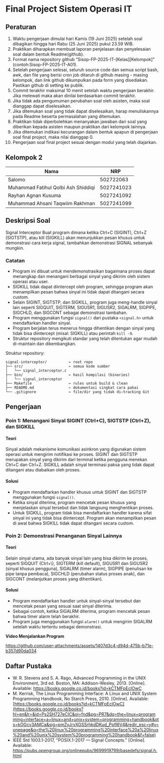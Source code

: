# Final Project Sistem Operasi IT

## Peraturan
1. Waktu pengerjaan dimulai hari Kamis (19 Juni 2025) setelah soal dibagikan hingga hari Rabu (25 Juni 2025) pukul 23.59 WIB.
2. Praktikan diharapkan membuat laporan penjelasan dan penyelesaian soal dalam bentuk Readme(github).
3. Format nama repository github “Sisop-FP-2025-IT-[Kelas][Kelompok]” (contoh:Sisop-FP-2025-IT-A01).
4. Setelah pengerjaan selesai, seluruh source code dan semua script bash, awk, dan file yang berisi cron job ditaruh di github masing - masing kelompok, dan link github dikumpulkan pada form yang disediakan. Pastikan github di setting ke publik.
5. Commit terakhir maksimal 10 menit setelah waktu pengerjaan berakhir. Jika melewati maka akan dinilai berdasarkan commit terakhir.
6. Jika tidak ada pengumuman perubahan soal oleh asisten, maka soal dianggap dapat diselesaikan.
7. Jika ditemukan soal yang tidak dapat diselesaikan, harap menuliskannya pada Readme beserta permasalahan yang ditemukan.
8. Praktikan tidak diperbolehkan menanyakan jawaban dari soal yang diberikan kepada asisten maupun praktikan dari kelompok lainnya.
9. Jika ditemukan indikasi kecurangan dalam bentuk apapun di pengerjaan soal final project, maka nilai dianggap 0.
10. Pengerjaan soal final project sesuai dengan modul yang telah diajarkan.

## Kelompok 2

Nama | NRP
--- | ---
Salomo | 502722063
Muhammad Fatihul Qolbi Ash Shiddiqi | 5027241023
Rayhan Agnan Kusuma | 5027241092
Muhammad Ahsani Taqwiim Rakhman | 5027241099

## Deskripsi Soal

Signal Interceptor
Buat program dimana ketika Ctrl+C (SIGINT), Ctrl+Z (SIGTSTP), atau kill (SIGKILL) akan menunjukkan pesan khusus untuk demonstrasi cara kerja signal, tambahkan demonstrasi SIGNAL sebanyak mungkin.

### Catatan

- Program ini dibuat untuk mendemonstrasikan bagaimana proses dapat menangkap dan menangani berbagai sinyal yang dikirim oleh sistem operasi atau user.  
- SIGKILL tidak dapat diintercept oleh program, sehingga program akan menampilkan pesan bahwa sinyal ini tidak dapat ditangani secara custom.  
- Selain SIGINT, SIGTSTP, dan SIGKILL, program juga meng-handle sinyal lain seperti SIGQUIT, SIGTERM, SIGUSR1, SIGUSR2, SIGALRM, SIGPIPE, SIGCHLD, dan SIGCONT sebagai demonstrasi tambahan.  
- Program menggunakan fungsi `signal()` dari pustaka `<signal.h>` untuk mendaftarkan handler sinyal.  
- Program berjalan terus menerus hingga dihentikan dengan sinyal yang tidak bisa diintercept (misal: SIGKILL) atau perintah `kill -9`.  
- Struktur repository mengikuti standar yang telah ditentukan agar mudah di-maintain dan dikembangkan.
  
Struktur repository:
```
signal-interceptor/          ← root repo
├── src/                     ← semua kode sumber
│   └── signal_interceptor.c
├── bin/                     ← hasil kompilasi (binaries)
│   └── signal_interceptor
├── Makefile                 ← rules untuk build & clean
├── README.md                ← dokumentasi singkat cara pakai
└── .gitignore               ← file/dir yang tidak di–tracking Git
```

## Pengerjaan

### Poin 1: Menangani Sinyal SIGINT (Ctrl+C), SIGTSTP (Ctrl+Z), dan SIGKILL

#### Teori

Sinyal adalah mekanisme komunikasi asinkron yang digunakan sistem operasi untuk mengirim notifikasi ke proses. SIGINT dan SIGTSTP merupakan sinyal yang dikirim dari terminal ketika pengguna menekan Ctrl+C dan Ctrl+Z. SIGKILL adalah sinyal terminasi paksa yang tidak dapat ditangani atau diabaikan oleh proses.

#### Solusi

- Program mendaftarkan handler khusus untuk SIGINT dan SIGTSTP menggunakan fungsi `signal()`.  
- Ketika sinyal diterima, program mencetak pesan khusus yang menjelaskan sinyal tersebut dan tidak langsung menghentikan proses.  
- Untuk SIGKILL, program tidak bisa mendaftarkan handler karena sifat sinyal ini yang tidak bisa diintercept. Program akan menampilkan pesan di awal bahwa SIGKILL tidak dapat ditangani secara custom.  

### Poin 2: Demonstrasi Penanganan Sinyal Lainnya

#### Teori

Selain sinyal utama, ada banyak sinyal lain yang bisa dikirim ke proses, seperti SIGQUIT (Ctrl+\\), SIGTERM (kill default), SIGUSR1 dan SIGUSR2 (sinyal khusus pengguna), SIGALRM (timer alarm), SIGPIPE (penulisan ke pipe tanpa pembaca), SIGCHLD (perubahan status proses anak), dan SIGCONT (melanjutkan proses yang dihentikan).

#### Solusi

- Program mendaftarkan handler untuk sinyal-sinyal tersebut dan mencetak pesan yang sesuai saat sinyal diterima.  
- Sebagai contoh, ketika SIGALRM diterima, program mencetak pesan bahwa timer alarm telah berakhir.  
- Program juga menggunakan fungsi `alarm()` untuk mengirim SIGALRM setelah waktu tertentu sebagai demonstrasi.

**Video Menjalankan Program**

https://github.com/user-attachments/assets/1407d3c4-d94d-475b-b71e-b357d90da034

## Daftar Pustaka

- W. R. Stevens and S. A. Rago, Advanced Programming in the UNIX Environment, 3rd ed. Boston, MA: Addison-Wesley, 2013. [Online]. Available: https://books.google.co.id/books?id=kCTMFpEcIOwC
- M. Kerrisk, The Linux Programming Interface: A Linux and UNIX System Programming Handbook, No Starch Press, 2010. [Online]. Available: [https://books.google.co.id/books?id=kCTMFpEcIOwC](https://books.google.co.id/books?hl=en&lr=&id=Ps2SH727eCIC&oi=fnd&pg=PR7&dq=the+linux+programming+interface+a+linux+and+unix+system+programming+handbook&ots=kOGcv3AMCa&sig=pmZyJrvXGSSrhkdDKud_Ppfl6V4&redir_esc=y#v=onepage&q=the%20linux%20programming%20interface%20a%20linux%20and%20unix%20system%20programming%20handbook&f=false)
- IEEE Std 1003.1-2017, "POSIX.1-2017 — Signal Concepts." [Online]. Available: https://pubs.opengroup.org/onlinepubs/9699919799/basedefs/signal.h.html


